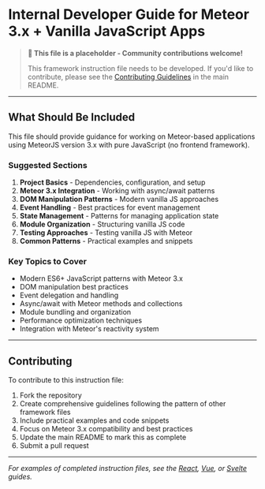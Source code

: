 # Internal Developer Guide for Meteor 3.x + Vanilla JavaScript Apps

> **🚧 This file is a placeholder - Community contributions welcome!**
> 
> This framework instruction file needs to be developed. If you'd like to contribute, please see the [Contributing Guidelines](../README.md#contributing) in the main README.

---

## What Should Be Included

This file should provide guidance for working on Meteor-based applications using MeteorJS version 3.x with pure JavaScript (no frontend framework).

### Suggested Sections

1. **Project Basics** - Dependencies, configuration, and setup
2. **Meteor 3.x Integration** - Working with async/await patterns
3. **DOM Manipulation Patterns** - Modern vanilla JS approaches
4. **Event Handling** - Best practices for event management
5. **State Management** - Patterns for managing application state
6. **Module Organization** - Structuring vanilla JS code
7. **Testing Approaches** - Testing vanilla JS with Meteor
8. **Common Patterns** - Practical examples and snippets

### Key Topics to Cover

- Modern ES6+ JavaScript patterns with Meteor 3.x
- DOM manipulation best practices
- Event delegation and handling
- Async/await with Meteor methods and collections
- Module bundling and organization
- Performance optimization techniques
- Integration with Meteor's reactivity system

---

## Contributing

To contribute to this instruction file:

1. Fork the repository
2. Create comprehensive guidelines following the pattern of other framework files
3. Include practical examples and code snippets
4. Focus on Meteor 3.x compatibility and best practices
5. Update the main README to mark this as complete
6. Submit a pull request

---

*For examples of completed instruction files, see the [React](./copilot-instructions-react.md), [Vue](./copilot-instructions-vue.md), or [Svelte](./copilot-instructions-svelte.md) guides.*